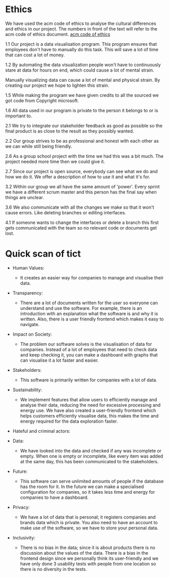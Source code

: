 # Ethics

We have used the acm code of ethics to analyse the cultural differences and ethics in our project. The numbers in front of the text will refer to the acm code of ethics document. [acm code of ethics](https://www.acm.org/code-of-ethics)


1.1
Our project is a data visualisation program. 
This program ensures that employees don't have to manually do this task. 
This will save a lot of time that can cost a lot of money.

1.2
By automating the data visualization people won't have to continuously stare at data for hours on end, which could cause a lot of mental strain.

Manually visualizing data can cause a lot of mental and physical strain. By creating our project we hope to lighten this strain.

1.5
While making the program we have given credits to all the sourced we got code from Copyright microsoft.

1.6 
All data used in our program is private to the person it belongs to or is important to.

2.1
We try to integrate our stakeholder feedback as good as possible so the final product is as close to the result as they possibly wanted.

2.2
Our group strives to be as professional and honest with each other as we can while still being friendly.

2.6
As a group school project with the time we had this was a bit much. The project needed more time then we could give it.

2.7
Since our project is open source, everybody can see what we do and how we do it. We offer a description of how to use it and what it's for.

3.2
Within our group we all have the same amount of 'power'. Every sprint we have a different scrum master and this person has the final say when things are unclear.

3.6
We also communicate with all the changes we make so that it won't cause errors. Like deleting branches or editing interfaces.

4.1 
If someone wants to change the interfaces or delete a branch this first gets communicated with the team so no relevant code or documents get lost.


# Quick scan of tict

- Human Values: 
  - It creates an easier way for companies to manage and visualise their data.

- Transparency: 
  - There are a lot of documents written for the user so everyone can understand and use the software. For example, there is an introduction with an explanation what the software is and why it is written. Also, there is a user friendly frontend which makes it easy to navigate.

- Impact on Society: 
  - The problem our software solves is the visualisation of data for companies. Instead of a lot of employees that need to check data and keep checking it, you can make a dashboard with graphs that can visualise it a lot faster and easier.

- Stakeholders: 
  - This software is primarily written for companies with a lot of data.

- Sustainability:
  -  We implement features that allow users to efficiently manage and analyse their data, reducing the need for excessive processing and energy use. We have also created a user-friendly frontend which helps customers efficiently visualise data, this makes the time and energy required for the data exploration faster.
- Hateful and criminal actors: 
- Data: 
  - We have looked into the data and checked if any was incomplete or empty. When one is empty or incomplete, like every item was added at the same day, this has been communicated to the stakeholders.

- Future: 
  - This software can serve unlimited amounts of people if the database has the room for it. In the future we can make a specialised configuration for companies, so it takes less time and energy for companies to have a dashboard.

- Privacy: 
  - We have a lot of data that is personal; it registers companies and brands data which is private. You also need to have an account to make use of the software, so we have to store your personal data.
- Inclusivity:
  -  There is no bias in the data; since it is about products there is no discussion about the values of the data. There is a bias in the frontend design since we personally think its user-friendly and we have only done 3 usability tests with people from one location so there is no diversity in the tests.

